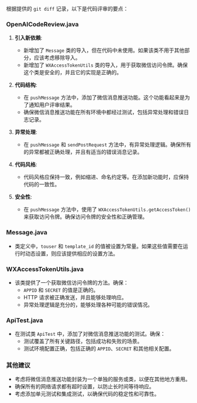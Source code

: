 根据提供的 `git diff` 记录，以下是代码评审的要点：

### OpenAICodeReview.java

1. **引入新依赖**:
   - 新增加了 `Message` 类的导入，但在代码中未使用。如果该类不用于其他部分，应该考虑移除导入。
   - 新增加了 `WXAccessTokenUtils` 类的导入，用于获取微信访问令牌。确保这个类是安全的，并且它的实现是正确的。

2. **代码结构**:
   - 在 `pushMessage` 方法中，添加了微信消息推送功能。这个功能看起来是为了通知用户评审结果。
   - 确保微信消息推送功能在所有环境中都经过测试，包括异常处理和错误日志记录。

3. **异常处理**:
   - 在 `pushMessage` 和 `sendPostRequest` 方法中，有异常处理逻辑。确保所有的异常都被正确处理，并且有适当的错误消息记录。

4. **代码风格**:
   - 代码风格应保持一致，例如缩进、命名约定等。在添加新功能时，应保持代码的一致性。

5. **安全性**:
   - 在 `pushMessage` 方法中，使用了 `WXAccessTokenUtils.getAccessToken()` 来获取访问令牌。确保访问令牌的安全性和正确管理。

### Message.java

- 类定义中，`touser` 和 `template_id` 的值被设置为常量。如果这些值需要在运行时动态设置，则应该提供相应的设置方法。

### WXAccessTokenUtils.java

- 该类提供了一个获取微信访问令牌的方法。确保：
  - `APPID` 和 `SECRET` 的值是正确的。
  - HTTP 请求被正确发送，并且能够处理响应。
  - 异常处理逻辑是充分的，能够处理各种可能的错误情况。

### ApiTest.java

- 在测试类 `ApiTest` 中，添加了对微信消息推送功能的测试。确保：
  - 测试覆盖了所有关键路径，包括成功和失败的场景。
  - 测试环境配置正确，包括正确的 `APPID`、`SECRET` 和其他相关配置。

### 其他建议

- 考虑将微信消息推送功能封装为一个单独的服务或类，以便在其他地方重用。
- 确保所有的网络请求都有超时设置，以防止长时间等待响应。
- 考虑添加单元测试和集成测试，以确保代码的稳定性和可靠性。
